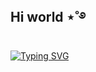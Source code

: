 ## Hi world ⋆˚࿔

<a href="https://git.io/typing-svg"><img src="https://readme-typing-svg.herokuapp.com?font=Fira+Code&size=15&pause=1000&color=8018F7&width=435&lines=estudante+de+an%C3%A1lise+e+desenvolvimento+de+sistemas" alt="Typing SVG" /></a>
<!--
**isabellezk/isabellezk** is a ✨ _special_ ✨ repository because its `README.md` (this file) appears on your GitHub profile.

Here are some ideas to get you started:

- 🔭 I’m currently working on ...
- 🌱 I’m currently learning ...
- 👯 I’m looking to collaborate on ...
- 🤔 I’m looking for help with ...
- 💬 Ask me about ...
- 📫 How to reach me: ...
- 😄 Pronouns: ...
- ⚡ Fun fact: ...
-->
